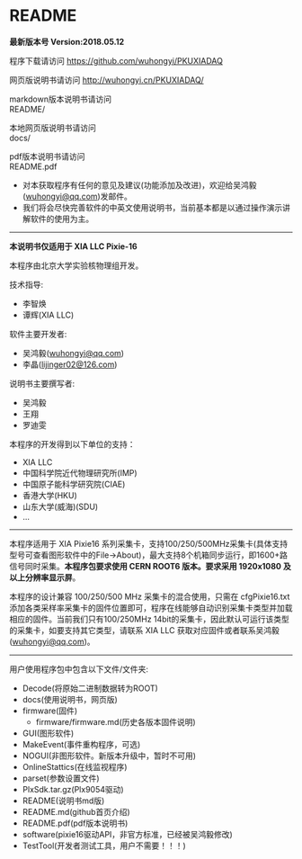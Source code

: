 <!-- README.md --- 
;; 
;; Description: 
;; Author: Hongyi Wu(吴鸿毅)
;; Email: wuhongyi@qq.com 
;; Created: 六 6月 18 13:37:42 2016 (+0800)
;; Last-Updated: 日 5月 13 20:56:11 2018 (+0800)
;;           By: Hongyi Wu(吴鸿毅)
;;     Update #: 73
;; URL: http://wuhongyi.cn -->

# README

**最新版本号 Version:2018.05.12**  

程序下载请访问
https://github.com/wuhongyi/PKUXIADAQ

网页版说明书请访问
http://wuhongyi.cn/PKUXIADAQ/

markdown版本说明书请访问  
README/

本地网页版说明书请访问  
docs/

pdf版本说明书请访问  
README.pdf


- 对本获取程序有任何的意见及建议(功能添加及改进)，欢迎给吴鸿毅(wuhongyi@qq.com)发邮件。
- 我们将会尽快完善软件的中英文使用说明书，当前基本都是以通过操作演示讲解软件的使用为主。

----

**本说明书仅适用于 XIA LLC Pixie-16**

本程序由北京大学实验核物理组开发。

技术指导:
- 李智焕
- 谭辉(XIA LLC)

软件主要开发者:
- 吴鸿毅(wuhongyi@qq.com)
- 李晶(lijinger02@126.com)

说明书主要撰写者:
- 吴鸿毅
- 王翔
- 罗迪雯




本程序的开发得到以下单位的支持：
- XIA LLC
- 中国科学院近代物理研究所(IMP)
- 中国原子能科学研究院(CIAE)
- 香港大学(HKU)
- 山东大学(威海)(SDU)
- ...

----


本程序适用于 XIA Pixie16 系列采集卡，支持100/250/500MHz采集卡(具体支持型号可查看图形软件中的File->About)，最大支持8个机箱同步运行，即1600+路信号同时采集。**本程序包要求使用 CERN ROOT6 版本。要求采用 1920x1080 及以上分辨率显示屏**。

本程序的设计兼容 100/250/500 MHz 采集卡的混合使用，只需在 cfgPixie16.txt 添加各类采样率采集卡的固件位置即可，程序在线能够自动识别采集卡类型并加载相应的固件。当前我们只有100/250MHz 14bit的采集卡，因此默认可运行该类型的采集卡，如要支持其它类型，请联系 XIA LLC 获取对应固件或者联系吴鸿毅(wuhongyi@qq.com)。


----

用户使用程序包中包含以下文件/文件夹:

- Decode(将原始二进制数据转为ROOT)
- docs(使用说明书，网页版)
- firmware(固件)
	- firmware/firmware.md(历史各版本固件说明)
- GUI(图形软件)
- MakeEvent(事件重构程序，可选)
- NOGUI(非图形软件。新版本升级中，暂时不可用)
- OnlineStattics(在线监视程序)
- parset(参数设置文件)
- PlxSdk.tar.gz(Plx9054驱动)
- README(说明书md版)
- README.md(github首页介绍)
- README.pdf(pdf版本说明书)
- software(pixie16驱动API，非官方标准，已经被吴鸿毅修改)
- TestTool(开发者测试工具，用户不需要！！！)



<!-- README.md ends here -->
